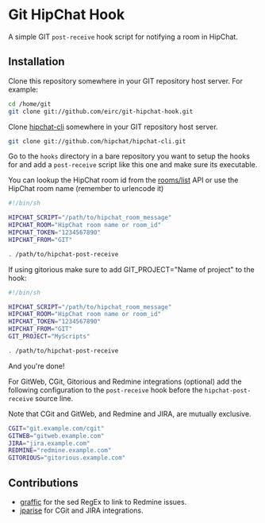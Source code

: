 # Git HipChat Hook

A simple GIT `post-receive` hook script for notifying a room in HipChat.

## Installation

Clone this repository somewhere in your GIT repository host server.
For example:

```sh
cd /home/git
git clone git://github.com/eirc/git-hipchat-hook.git
```

Clone [hipchat-cli](https://github.com/hipchat/hipchat-cli) somewhere in your GIT repository host server.

```sh
git clone git://github.com/hipchat/hipchat-cli.git
```

Go to the `hooks` directory in a bare repository you want to setup the hooks for and add a `post-receive` script like this one and make sure its executable.

You can lookup the HipChat room id from the [rooms/list](https://www.hipchat.com/docs/api/method/rooms/list) API or use the HipChat room name (remember to urlencode it)

```sh
#!/bin/sh

HIPCHAT_SCRIPT="/path/to/hipchat_room_message"
HIPCHAT_ROOM="HipChat room name or room_id"
HIPCHAT_TOKEN="1234567890"
HIPCHAT_FROM="GIT"

. /path/to/hipchat-post-receive
```
If using gitorious make sure to add GIT_PROJECT="Name of project" to the hook:
```sh
#!/bin/sh

HIPCHAT_SCRIPT="/path/to/hipchat_room_message"
HIPCHAT_ROOM="HipChat room name or room_id"
HIPCHAT_TOKEN="1234567890"
HIPCHAT_FROM="GIT"
GIT_PROJECT="MyScripts"

. /path/to/hipchat-post-receive
```

And you're done!

For GitWeb, CGit, Gitorious and Redmine integrations (optional) add the following configuration to the `post-receive` hook before the `hipchat-post-receive` source line.

Note that CGit and GitWeb, and Redmine and JIRA, are mutually exclusive.

```sh
CGIT="git.example.com/cgit"
GITWEB="gitweb.example.com"
JIRA="jira.example.com"
REDMINE="redmine.example.com"
GITORIOUS="gitorious.example.com"
```

## Contributions

* [graffic](http://github.com/graffic) for the sed RegEx to link to Redmine issues.
* [jparise](http://github.com/jparise) for CGit and JIRA integrations.
